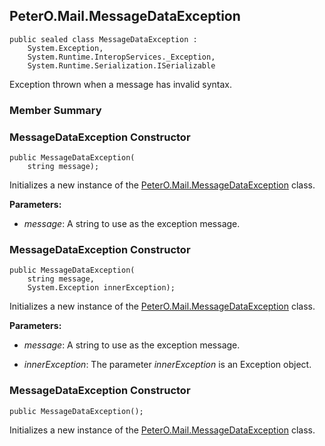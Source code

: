 ## PeterO.Mail.MessageDataException

    public sealed class MessageDataException :
        System.Exception,
        System.Runtime.InteropServices._Exception,
        System.Runtime.Serialization.ISerializable

Exception thrown when a message has invalid syntax.

### Member Summary

<a id="Void_ctor_System_String"></a>
### MessageDataException Constructor

    public MessageDataException(
        string message);

Initializes a new instance of the [PeterO.Mail.MessageDataException](PeterO.Mail.MessageDataException.md) class.

<b>Parameters:</b>

 * <i>message</i>: A string to use as the exception message.

<a id="Void_ctor_System_String_System_Exception"></a>
### MessageDataException Constructor

    public MessageDataException(
        string message,
        System.Exception innerException);

Initializes a new instance of the [PeterO.Mail.MessageDataException](PeterO.Mail.MessageDataException.md) class.

<b>Parameters:</b>

 * <i>message</i>: A string to use as the exception message.

 * <i>innerException</i>: The parameter  <i>innerException</i>
 is an Exception object.

<a id="Void_ctor"></a>
### MessageDataException Constructor

    public MessageDataException();

Initializes a new instance of the [PeterO.Mail.MessageDataException](PeterO.Mail.MessageDataException.md) class.
